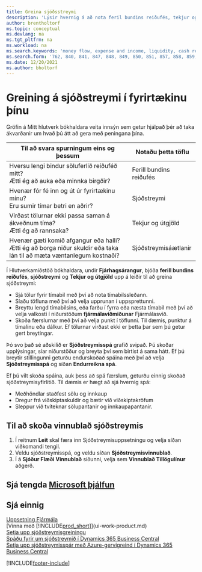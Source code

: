```yaml
---
title: Greina sjóðsstreymi
description: 'Lýsir hvernig á að nota feril bundins reiðufés, tekjur og útgjöld, sjóðstreymi og sjóðstreymisspá myndrit til að greina fortíð og framtíð streymi peninga inn og út úr fyrirtækinu þínu.'
author: brentholtorf
ms.topic: conceptual
ms.devlang: na
ms.tgt_pltfrm: na
ms.workload: na
ms.search.keywords: 'money flow, expense and income, liquidity, cash receipts minus cash payments, Cartera'
ms.search.form: '762, 840, 841, 847, 848, 849, 850, 851, 857, 858, 859, 860, 862, 863, 865, 866, 867, 868, 869, 1818'
ms.date: 12/20/2021
ms.author: bholtorf
---
```

# <a name="analyzing-cash-flow-in-your-company" />Greining á sjóðstreymi í fyrirtækinu þínu
Gröfin á Mitt hlutverk bókhaldara veita innsýn sem getur hjálpað þér að taka ákvarðanir um hvað þú átt að gera með peningana þína.  

| Til að svara spurningum eins og þessum | Notaðu þetta töflu |
| --- | --- |
| Hversu lengi bindur söluferlið reiðuféð mitt?</br> Ætti ég að auka eða minnka birgðir? |Ferill bundins reiðufés |
| Hvenær fór fé inn og út úr fyrirtækinu mínu?</br> Eru sumir tímar betri en aðrir? |Sjóðstreymi |
| Virðast tölurnar ekki passa saman á ákveðnum tíma?</br> Ætti ég að rannsaka? |Tekjur og útgjöld |
| Hvenær gæti komið afgangur eða halli?</br> Ætti ég að borga niður skuldir eða taka lán til að mæta væntanlegum kostnaði? |Sjóðstreymisáætlanir |

Í Hlutverkamiðstöð bókhaldara, undir **Fjárhagsárangur**, bjóða **ferill bundins reiðufés**, **sjóðstreymi** og **Tekjur og útgjöld** upp á leiðir til að greina sjóðstreymi:  

* Sjá tölur fyrir tímabil með því að nota tímabilssleðann.  
* Síaðu töfluna með því að velja upprunan í uppsprettunni.  
* Breyttu lengd tímabilsins, eða farðu í fyrra eða næsta tímabil með því að velja valkosti í niðurstöðum **fjármálaviðmiðunar** Fjármálasvið.  
* Skoða færslurnar með því að velja punkt í töflunni. Til dæmis, punktur á tímalínu eða dálkur. Ef tölurnar virðast ekki er þetta þar sem þú getur gert breytingar.  

Þó svo það sé aðskilið er **Sjóðstreymisspá** grafið svipað. Þú skoðar upplýsingar, síar niðurstöður og breyta því sem birtist á sama hátt. Ef þú breytir stillingunni geturðu endurskoðað spáina með því að velja **Sjóðstreymisspá** og síðan **Endurreikna spá**.

Ef þú vilt skoða spáina, auk þess að spá færslum, geturðu einnig skoðað sjóðstreymisyfirlitið. Til dæmis er hægt að sjá hvernig spá:

* Meðhöndlar staðfest sölu og innkaup  
* Dregur frá viðskiptaskuldir og bætir við viðskiptakröfum  
* Sleppur við tvíteknar sölupantanir og innkaupapantanir.  

## <a name="to-view-a-cash-flow-worksheet" />Til að skoða vinnublað sjóðstreymis

1. Í reitnum **Leit** skal færa inn Sjóðstreymisuppsetningu og velja síðan viðkomandi tengil.  
2. Veldu sjóðstreymisspá, og veldu síðan **Sjóðstreymisvinnublað**.  
3. Í á **Sjóður Flæði Vinnublað** síðunni, velja sem **Vinnublað Tillögulínur** aðgerð.  

## <a name="see-related-microsoft-trainingtrainingmodulesforecast-cash-flow-dynamics-365-business-centralindex" />Sjá tengda [Microsoft þjálfun](/training/modules/forecast-cash-flow-dynamics-365-business-central/index)

## <a name="see-also" />Sjá einnig

[Uppsetning Fjármála](finance-setup-finance.md)  
[Vinna með [!INCLUDE[prod_short](includes/prod_short.md)]](ui-work-product.md)  
[Setja upp sjóðstreymisgreiningu](finance-setup-cash-flow-analyses.md)  
[Spáðu fyrir um sjóðstreymið í Dynamics 365 Business Central](/training/modules/forecast-cash-flow-dynamics-365-business-central/index)  
[Setja upp sjóðstreymisspár með Azure-gervigreind í Dynamics 365 Business Central](/training/modules/setup-cash-flow-forecasts/)  

[!INCLUDE[footer-include](includes/footer-banner.md)]
